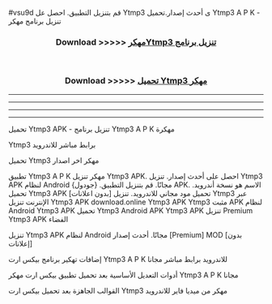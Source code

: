 #vsu9d قم بتنزيل التطبيق. احصل عل Ytmp3  ى أحدث إصدار.تحميل Ytmp3  A P K - تنزيل برنامج مهكر



<div align="center">
<h3>Download >>>>> <a href="https://ar-sites.web.app/?ar= Ytmp3 ">مهكرYtmp3  تنزيل برنامج</a></h3><br>

<h3>Download >>>>> <a href="https://ar-sites.web.app/?ar= Ytmp3 ">تحميل Ytmp3  مهكر</a></h3>
</div>


----------------------------------------------------------

----------------------------------------------------------

----------------------------------------------------------

----------------------------------------------------------


تحميل Ytmp3  APK - تنزيل برنامج Ytmp3  A P K مهكرة

Ytmp3  برابط مباشر للاندرويد

تحميل Ytmp3  مهكر اخر اصدار

تطبيق Ytmp3  A P K مهكر
تنزيل Ytmp3  APK. احصل على أحدث إصدار.
تنزيل Ytmp3  APK لنظام Android مجانًا.
قم بتنزيل التطبيق. {جودول} APK. الاسم هو نسخة أندرويد.
تحميل Ytmp3  APK [بدون اعلانات]
تحميل مود مجاني للاندرويد.
تنزيل Ytmp3  عبر الإنترنت
تنزيل Ytmp3  APK
download.online Ytmp3  APK
Ytmp3  مثبت APK لنظام Android
Ytmp3  APK
تحميل Ytmp3  Android APK
Ytmp3  APK تنزيل Premium
Ytmp3  APK الفضاء

تنزيل Ytmp3  APK لنظام Android مجانًا. أحدث إصدار [Premium] MOD [بدون إعلانات]

إضافات تهكير برنامج بيكس ارت Ytmp3  A P K للاندرويد برابط مباشر مجانا

أدوات التعديل الأساسية بعد تحميل تطبيق بيكس ارت مهكر Ytmp3  A P K مجانا

القوالب الجاهزة بعد تحميل بيكس ارت Ytmp3  مهكر من ميديا فاير للاندرويد



